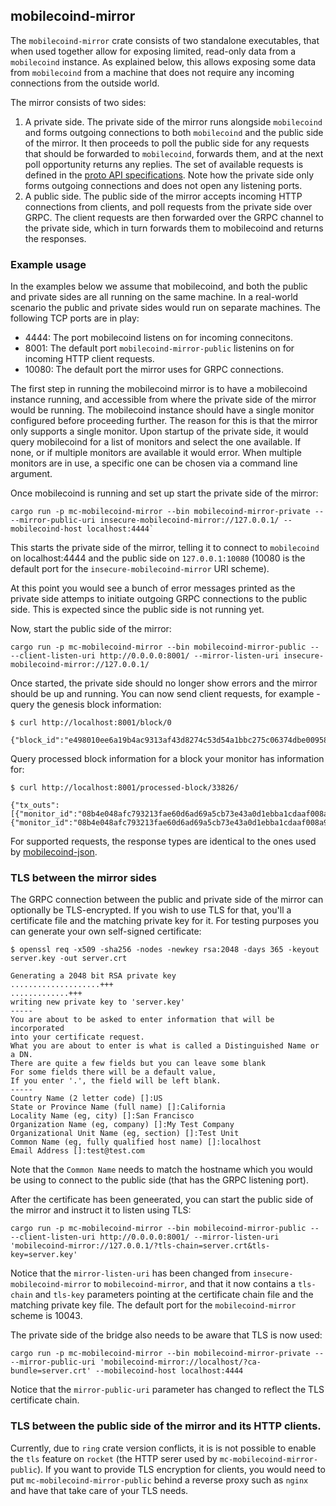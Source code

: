 ## mobilecoind-mirror

The `mobilecoind-mirror` crate consists of two standalone executables, that when used together allow for exposing limited, read-only data from a `mobilecoind` instance. As explained below, this allows exposing some data from `mobilecoind` from a machine that does not require any incoming connections from the outside world.

The mirror consists of two sides:
   1) A private side. The private side of the mirror runs alongside `mobilecoind` and forms outgoing connections to both `mobilecoind` and the public side of the mirror. It then proceeds to poll the public side for any requests that should be forwarded to `mobilecoind`, forwards them, and at the next poll opportunity returns any replies. The set of available requests is defined in the [proto API specifications](proto/mobilecoind_mirror_api.proto).
   Note how the private side only forms outgoing connections and does not open any listening ports.
   2) A public side. The public side of the mirror accepts incoming HTTP connections from clients, and poll requests from the private side over GRPC. The client requests are then forwarded over the GRPC channel to the private side, which in turn forwards them to mobilecoind and returns the responses.


### Example usage

In the examples below we assume that mobilecoind, and both the public and private sides are all running on the same machine. In a real-world scenario the public and private sides would run on separate machines. The following TCP ports are in play:
   - 4444: The port mobilecoind listens on for incoming connecitons.
   - 8001: The default port `mobilecoind-mirror-public` listenins on for incoming HTTP client requests.
   - 10080: The default port the mirror uses for GRPC connections.

The first step in running the mobilecoind mirror is to have a mobilecoind instance running, and accessible from where the private side of the mirror would be running. The mobilecoind instance should have a single monitor configured before proceeding further. The reason for this is that the mirror only supports a single monitor. Upon startup of the private side, it would query mobilecoind for a list of monitors and select the one available. If none, or if multiple monitors are available it would error. When multiple monitors are in use, a specific one can be chosen via a command line argument.


Once mobilecoind is running and set up start the private side of the mirror:

```
cargo run -p mc-mobilecoind-mirror --bin mobilecoind-mirror-private -- --mirror-public-uri insecure-mobilecoind-mirror://127.0.0.1/ --mobilecoind-host localhost:4444`
```

This starts the private side of the mirror, telling it to connect to `mobilecoind` on localhost:4444 and the public side on `127.0.0.1:10080` (10080 is the default port for the `insecure-mobilecoind-mirror` URI scheme).

At this point you would see a bunch of error messages printed as the private side attemps to initiate outgoing GRPC connections to the public side. This is expected since the public side is not running yet.

Now, start the public side of the mirror:

```
cargo run -p mc-mobilecoind-mirror --bin mobilecoind-mirror-public -- --client-listen-uri http://0.0.0.0:8001/ --mirror-listen-uri insecure-mobilecoind-mirror://127.0.0.1/
```

Once started, the private side should no longer show errors and the mirror should be up and running. You can now send client requests, for example - query the genesis block information:

```
$ curl http://localhost:8001/block/0

{"block_id":"e498010ee6a19b4ac9313af43d8274c53d54a1bbc275c06374dbe0095872a6ee","version":0,"parent_id":"0000000000000000000000000000000000000000000000000000000000000000","index":"0","cumulative_txo_count":"10000","contents_hash":"40bffaff21f4825bc36e4598c3346b375fe77ec1c78f15c8a98623c0ba6b1d21"}
```

Query processed block information for a block your monitor has information for:
```
$ curl http://localhost:8001/processed-block/33826/

{"tx_outs":[{"monitor_id":"08b4e048afc793213fae60d6ad69a5cb73e43a0d1ebba1cdaaf008a912acf1c3","subaddress_index":0,"public_key":"0ce630939a15c9314b36323547fe671d3865622f04190c377571f8c94a066700","key_image":"d20b42ad18a31048e69ea50a5136363f84cca3558a06d1d2c7b6e069fbcf5a53","value":"999999999840","direction":"received"},{"monitor_id":"08b4e048afc793213fae60d6ad69a5cb73e43a0d1ebba1cdaaf008a912acf1c3","subaddress_index":0,"public_key":"58292cdd7f2d7c3caf885d9bbeca69f17d2e15fe781fc31eafbdb9506433560d","key_image":"d6716d7c4f038a847b2f106eed62c0ce59c2e0eecfcf1d1da473bd26e9864d58","value":"999999999890","direction":"spent"}]}
```

For supported requests, the response types are identical to the ones used by [mobilecoind-json](../mobilecoind-json).


### TLS between the mirror sides

The GRPC connection between the public and private side of the mirror can optionally be TLS-encrypted. If you wish to use TLS for that, you'll a certificate file and the matching private key for it. For testing purposes you can generate your own self-signed certificate:

```
$ openssl req -x509 -sha256 -nodes -newkey rsa:2048 -days 365 -keyout server.key -out server.crt

Generating a 2048 bit RSA private key
....................+++
.............+++
writing new private key to 'server.key'
-----
You are about to be asked to enter information that will be incorporated
into your certificate request.
What you are about to enter is what is called a Distinguished Name or a DN.
There are quite a few fields but you can leave some blank
For some fields there will be a default value,
If you enter '.', the field will be left blank.
-----
Country Name (2 letter code) []:US
State or Province Name (full name) []:California
Locality Name (eg, city) []:San Francisco
Organization Name (eg, company) []:My Test Company
Organizational Unit Name (eg, section) []:Test Unit
Common Name (eg, fully qualified host name) []:localhost
Email Address []:test@test.com
```

Note that the `Common Name` needs to match the hostname which you would be using to connect to the public side (that has the GRPC listening port).

After the certificate has been geneerated, you can start the public side of the mirror and instruct it to listen using TLS:
```
cargo run -p mc-mobilecoind-mirror --bin mobilecoind-mirror-public -- --client-listen-uri http://0.0.0.0:8001/ --mirror-listen-uri 'mobilecoind-mirror://127.0.0.1/?tls-chain=server.crt&tls-key=server.key'
```

Notice that the `mirror-listen-uri` has been changed from `insecure-mobilecoind-mirror` to `mobilecoind-mirror`, and that it now contains a `tls-chain` and `tls-key` parameters pointing at the certificate chain file and the matching private key file. The default port for the `mobilecoind-mirror` scheme is 10043.

The private side of the bridge also needs to be aware that TLS is now used:
```
cargo run -p mc-mobilecoind-mirror --bin mobilecoind-mirror-private -- --mirror-public-uri 'mobilecoind-mirror://localhost/?ca-bundle=server.crt' --mobilecoind-host localhost:4444
```

Notice that the `mirror-public-uri` parameter has changed to reflect the TLS certificate chain.


### TLS between the public side of the mirror and its HTTP clients.

Currently, due to `ring` crate version conflicts, it is is not possible to enable the `tls` feature on `rocket` (the HTTP serer used by `mc-mobilecoind-mirror-public`). If you want to provide TLS encryption for clients, you would need to put `mc-mobilecoind-mirror-public` behind a reverse proxy such as `nginx` and have that take care of your TLS needs.

